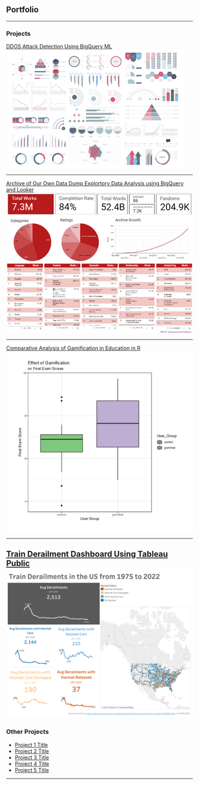 ## Portfolio

---

### Projects

[DDOS Attack Detection Using BigQuery ML](/sample_page)
<img src="images/dummy_thumbnail.jpg?raw=true"/>

---
[Archive of Our Own Data Dump Explortory Data Analysis using BigQuery and Looker](/pdf/sample_presentation.pdf)
<img src="images/AO3 dashbaord.jpg?raw=true">

---
[Comparative Analysis of Gamification in Education in R](http://example.com/)
<img src="images/gamification.jpg?raw=true"/>


---
[Train Derailment Dashboard Using Tableau Public](http://example.com/)
<img src="images/train dashboard.png?raw=true"/>
---


### Other Projects

- [Project 1 Title](http://example.com/)
- [Project 2 Title](http://example.com/)
- [Project 3 Title](http://example.com/)
- [Project 4 Title](http://example.com/)
- [Project 5 Title](http://example.com/)

---
